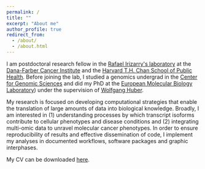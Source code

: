 ```yaml
---
permalink: /
title: ""
excerpt: "About me"
author_profile: true
redirect_from: 
  - /about/
  - /about.html
---
```


I am postdoctoral research fellow in the [Rafael Irizarry's laboratory](https://rafalab.github.io/) at the [Dana-Farber Cancer Institute](http://www.dana-farber.org/) and the [Harvard T.H. Chan School of Public Health](https://www.hsph.harvard.edu/). Before joining the lab, I studied a genomics undergrad in the [Center for Genomic Sciences](http://www.ccg.unam.mx/en) and did my PhD at the [European Molecular Biology Laboratory](https://www.embl.de/)) under the supervision of [Wolfgang Huber](https://www.embl.de/research/units/genome_biology/huber/members/index.php?s_personId=CP-60002619).

My research is focused on developing computational strategies that enable the translation of large amounts of data into biological knowledge. Broadly, I am interested in (1) understanding processes by which transcript isoforms contribute to cellular phenotypes and disease conditions and (2) integrating multi-omic data to unravel molecular cancer phenotypes. In order to ensure reproducibility of results and effective dissemination of code, I implement my analyses in documented workflows, software packages and graphic interphases.

My CV can be downloaded [here](/files/cv/cv_reyes.pdf).
